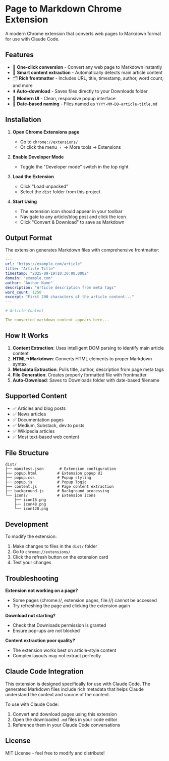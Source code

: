 # Page to Markdown Chrome Extension

A modern Chrome extension that converts web pages to Markdown format for use with Claude Code.

## Features

- 🚀 **One-click conversion** - Convert any web page to Markdown instantly
- 📝 **Smart content extraction** - Automatically detects main article content
- 🗂️ **Rich frontmatter** - Includes URL, title, timestamp, author, word count, and more
- ⬇️ **Auto-download** - Saves files directly to your Downloads folder
- 🎨 **Modern UI** - Clean, responsive popup interface
- 📅 **Date-based naming** - Files named as `YYYY-MM-DD-article-title.md`

## Installation

1. **Open Chrome Extensions page**
   - Go to `chrome://extensions/`
   - Or click the menu ⋮ → More tools → Extensions

2. **Enable Developer Mode**
   - Toggle the "Developer mode" switch in the top right

3. **Load the Extension**
   - Click "Load unpacked"
   - Select the `dist` folder from this project

4. **Start Using**
   - The extension icon should appear in your toolbar
   - Navigate to any article/blog post and click the icon
   - Click "Convert & Download" to save as Markdown

## Output Format

The extension generates Markdown files with comprehensive frontmatter:

```yaml
---
url: "https://example.com/article"
title: "Article Title"
timestamp: "2025-09-19T10:30:00.000Z"
domain: "example.com"
author: "Author Name"
description: "Article description from meta tags"
word_count: 1250
excerpt: "First 200 characters of the article content..."
---

# Article Content

The converted markdown content appears here...
```

## How It Works

1. **Content Extraction**: Uses intelligent DOM parsing to identify main article content
2. **HTML→Markdown**: Converts HTML elements to proper Markdown syntax
3. **Metadata Extraction**: Pulls title, author, description from page meta tags
4. **File Generation**: Creates properly formatted file with frontmatter
5. **Auto-Download**: Saves to Downloads folder with date-based filename

## Supported Content

- ✅ Articles and blog posts
- ✅ News articles
- ✅ Documentation pages
- ✅ Medium, Substack, dev.to posts
- ✅ Wikipedia articles
- ✅ Most text-based web content

## File Structure

```
dist/
├── manifest.json       # Extension configuration
├── popup.html         # Extension popup UI
├── popup.css          # Popup styling
├── popup.js           # Popup logic
├── content.js         # Page content extraction
├── background.js      # Background processing
└── icons/             # Extension icons
    ├── icon16.png
    ├── icon48.png
    └── icon128.png
```

## Development

To modify the extension:

1. Make changes to files in the `dist/` folder
2. Go to `chrome://extensions/`
3. Click the refresh button on the extension card
4. Test your changes

## Troubleshooting

**Extension not working on a page?**
- Some pages (chrome://, extension pages, file://) cannot be accessed
- Try refreshing the page and clicking the extension again

**Download not starting?**
- Check that Downloads permission is granted
- Ensure pop-ups are not blocked

**Content extraction poor quality?**
- The extension works best on article-style content
- Complex layouts may not extract perfectly

## Claude Code Integration

This extension is designed specifically for use with Claude Code. The generated Markdown files include rich metadata that helps Claude understand the context and source of the content.

To use with Claude Code:
1. Convert and download pages using this extension
2. Open the downloaded `.md` files in your code editor
3. Reference them in your Claude Code conversations

## License

MIT License - feel free to modify and distribute!